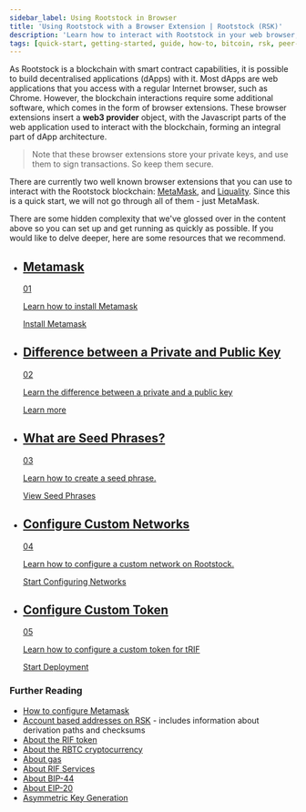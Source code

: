 ```yaml
---
sidebar_label: Using Rootstock in Browser
title: 'Using Rootstock with a Browser Extension | Rootstock (RSK)'
description: 'Learn how to interact with Rootstock in your web browser, how to look at Rootstock transactions, develop and deploy your very first smart contract to the Rootstock network.'
tags: [quick-start, getting-started, guide, how-to, bitcoin, rsk, peer-to-peer, rsk, rootstock, merged-mining, blockchain, powpeg]
---
```

As Rootstock is a blockchain with smart contract capabilities, it is possible to build decentralised applications (dApps) with it.
Most dApps are web applications that you access with a regular Internet browser, such as Chrome.
However, the blockchain interactions require some additional software, which comes in the form of browser extensions.
These browser extensions insert a **web3 provider** object, with the Javascript parts of the web application used to interact with the blockchain, forming an integral part of dApp architecture.

> Note that these browser extensions store your private keys,
> and use them to sign transactions. So keep them secure.

There are currently two well known browser extensions that you can use to interact with the Rootstock blockchain: [MetaMask](https://chrome.google.com/webstore/detail/metamask/nkbihfbeogaeaoehlefnkodbefgpgknn), and [Liquality](https://chrome.google.com/webstore/detail/liquality-wallet/kpfopkelmapcoipemfendmdcghnegimn).
Since this is a quick start, we will not go through all of them - just MetaMask.

There are some hidden complexity that we've glossed over in the content above so
you can set up and get running as quickly as possible.
If you would like to delve deeper, here are some resources that we recommend.

<div class="features-list">
    <ul id="card-list" class="row">
        <li class="col-xl-6 col-md-6">
            <div class="feature-card">
                <div class="content">
                    <a href="/guides/quickstart/browser/install-metamask/">
                        <div class="content-container">
                            <div class="card-title">
                                <h2 class="zg-text-bg">Metamask</h2>
                                <span class="zg-label ml-1">01</span>
                            </div>
                            <p class="card-desc">Learn how to install Metamask</p>
                        </div>
                    </a>
                    <div class="btn-container">
                        <a href="/guides/quickstart/browser/install-metamask/"></a>
                        <a class="green" href="/guides/quickstart/browser/install-metamask/">Install Metamask</a>
                    </div>
                </div>
            </div>
        </li>
        <li class="col-xl-6 col-md-6">
            <div class="feature-card">
                <div class="content">
                    <a href="/guides/quickstart/browser/cryptography/#private-keys-and-public-keys">
                        <div class="content-container">
                            <div class="card-title">
                                <h2 class="zg-text-bg bg-yellow">Difference between a Private and Public Key</h2>
                                <span class="zg-label ml-1 bg-yellow">02</span>
                            </div>
                            <p class="card-desc">Learn the difference between a private and a public key</p>
                        </div>
                    </a>
                    <div class="btn-container">
                        <a href="/guides/quickstart/browser/cryptography/#private-keys-and-public-keys"></a>
                        <a class="green" href="/guides/quickstart/browser/cryptography/#private-keys-and-public-keys">Learn more</a>
                    </div>
                </div>
            </div>
        </li>
        <li class="col-xl-6 col-md-6">
            <div class="feature-card">
                <div class="content two-line-title-content">
                    <a href="/guides/quickstart/browser/cryptography/#seed-phrases">
                        <div class="content-container">
                            <div class="card-title">
                                <h2 class="zg-text-bg bg-purple">What are Seed Phrases?</h2>
                                <span class="zg-label ml-1 bg-purple">03</span>
                            </div>
                            <p class="card-desc">Learn how to create a seed phrase.</p>
                        </div>
                    </a>
                    <div class="btn-container">
                        <a href="/guides/quickstart/browser/cryptography/#seed-phrases"></a>
                        <a class="green" href="/guides/quickstart/browser/cryptography/#seed-phrases">View Seed Phrases</a>
                    </div>
                </div>
            </div>
        </li>
        <li class="col-xl-6 col-md-6">
            <div class="feature-card">
                <div class="content">
                    <a href="/guides/quickstart/browser/custom-network-and-token/#configure-custom-network-for-rsk-testnet">
                        <div class="content-container">
                            <div class="card-title">
                                <h2 class="zg-text-bg bg-pink">Configure Custom Networks</h2>
                                <span class="zg-label ml-1 bg-pink">04</span>
                            </div>
                            <p class="card-desc">Learn how to configure a custom network on Rootstock.</p>
                        </div>
                    </a>
                    <div class="btn-container">
                        <a href="/guides/quickstart/browser/custom-network-and-token/#configure-custom-network-for-rsk-testnet"></a>
                        <a class="green" href="/guides/quickstart/browser/custom-network-and-token/#configure-custom-network-for-rsk-testnet">Start Configuring Networks</a>
                    </div>
                </div>
            </div>
        </li>
        <li class="col-xl-6 col-md-6">
            <div class="feature-card">
                <div class="content">
                    <a href="/guides/quickstart/browser/custom-network-and-token/#configure-custom-token-for-trif">
                        <div class="content-container">
                            <div class="card-title">
                                <h2 class="zg-text-bg bg-green">Configure Custom Token</h2>
                                <span class="zg-label ml-1 bg-green">05</span>
                            </div>
                            <p class="card-desc">Learn how to configure a custom token for tRIF</p>
                        </div>
                    </a>
                    <div class="btn-container">
                        <a href="/guides/quickstart/browser/custom-network-and-token/#configure-custom-token-for-trif"></a>
                        <a class="green" href="/guides/quickstart/browser/custom-network-and-token/#configure-custom-token-for-trif">Start Deployment</a>
                    </div>
                </div>
            </div>
        </li>
    </ul>
</div>

### Further Reading

- [How to configure Metamask](https://developers.rsk.co/wallet/use/metamask/)
- [Account based addresses on RSK](/rsk/architecture/account-based/) -
  includes information about derivation paths and checksums
- [About the RIF token](/rif/token/)
- [About the RBTC cryptocurrency](/rsk/rbtc/)
- [About gas](/rsk/rbtc/gas/)
- [About RIF Services](https://www.rifos.org/)
- [About BIP-44](https://github.com/bitcoin/bips/blob/master/bip-0044.mediawiki)
- [About EIP-20](https://github.com/ethereum/EIPs/blob/master/EIPS/eip-20.md)
- [Asymmetric Key Generation](https://en.wikipedia.org/wiki/Public-key_cryptography)
